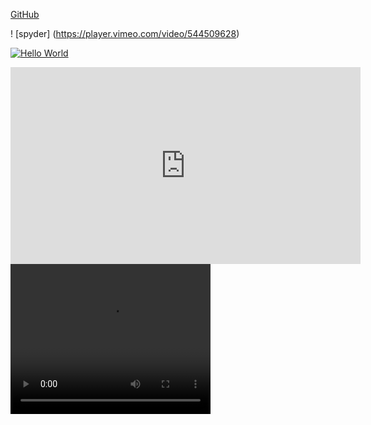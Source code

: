 [GitHub](http://github.com)

! [spyder] (https://player.vimeo.com/video/544509628)


[![Hello World](https://i.imgur.com/Ot5DWAW.png)](https://player.vimeo.com/video/544509628 "Not Everything Is AWESOME")

<iframe width="560" height="315" src="https://www.youtube.com/embed/-mUJnKI3ipI" frameborder="0" allowfullscreen></iframe>

<video width="320" height="240" controls>
  <source src="https://player.vimeo.com/video/544509628" type="video/mp4">
</video>

